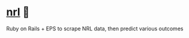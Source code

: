 # [nrl](https://fly.nrl.dev) 🏈

Ruby on Rails + EPS to scrape NRL data, then predict various outcomes
